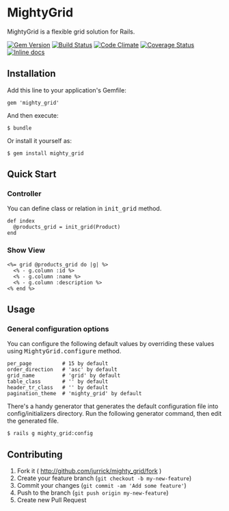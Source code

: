 # MightyGrid

MightyGrid is a flexible grid solution for Rails.

[![Gem Version](https://badge.fury.io/rb/mighty_grid.svg)](http://badge.fury.io/rb/mighty_grid)
[![Build Status](https://travis-ci.org/jurrick/mighty_grid.svg?branch=master)](https://travis-ci.org/jurrick/mighty_grid)
[![Code Climate](https://codeclimate.com/github/jurrick/mighty_grid.png)](https://codeclimate.com/github/jurrick/mighty_grid)
[![Coverage Status](https://coveralls.io/repos/jurrick/mighty_grid/badge.png)](https://coveralls.io/r/jurrick/mighty_grid)
[![Inline docs](http://inch-pages.github.io/github/jurrick/mighty_grid.png)](http://inch-pages.github.io/github/jurrick/mighty_grid)

## Installation

Add this line to your application's Gemfile:

    gem 'mighty_grid'

And then execute:

    $ bundle

Or install it yourself as:

    $ gem install mighty_grid

## Quick Start

### Controller

You can define class or relation in <tt>init_grid</tt> method.
```
def index
  @products_grid = init_grid(Product)
end
```

### Show View

```
<%= grid @products_grid do |g| %>
  <% - g.column :id %>
  <% - g.column :name %>
  <% - g.column :description %>
<% end %>
```

## Usage

### General configuration options

You can configure the following default values by overriding these values using <tt>MightyGrid.configure</tt> method.
```
per_page          # 15 by default
order_direction   # 'asc' by default
grid_name         # 'grid' by default
table_class       # '' by default
header_tr_class   # '' by default
pagination_theme  # 'mighty_grid' by default
```

There's a handy generator that generates the default configuration file into config/initializers directory.
Run the following generator command, then edit the generated file.

    $ rails g mighty_grid:config

## Contributing

1. Fork it ( http://github.com/jurrick/mighty_grid/fork )
2. Create your feature branch (`git checkout -b my-new-feature`)
3. Commit your changes (`git commit -am 'Add some feature'`)
4. Push to the branch (`git push origin my-new-feature`)
5. Create new Pull Request
